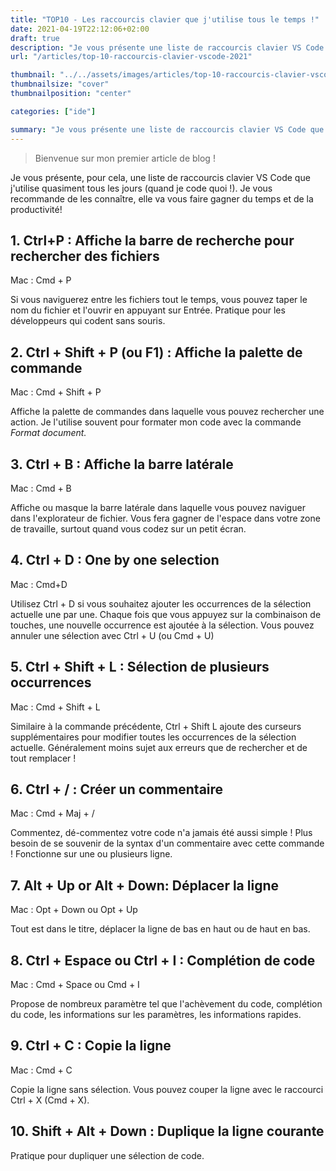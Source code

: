 ```yaml
---
title: "TOP10 - Les raccourcis clavier que j'utilise tous le temps !"
date: 2021-04-19T22:12:06+02:00
draft: true
description: "Je vous présente une liste de raccourcis clavier VS Code que j'utilise quasiment tous les jours. Je vous recommande de les connaître,  elle va vous faire gagner du temps et de la productivité !"
url: "/articles/top-10-raccourcis-clavier-vscode-2021"

thumbnail: "../../assets/images/articles/top-10-raccourcis-clavier-vscode-2021.jpeg"
thumbnailsize: "cover"
thumbnailposition: "center"

categories: ["ide"]

summary: "Je vous présente une liste de raccourcis clavier VS Code que j'utilise quasiment tous les jours. Je vous recommande de les connaître,  elle va vous faire gagner du temps et de la productivité !"
---
```


> Bienvenue sur mon premier article de blog !

Je vous présente, pour cela, une liste de raccourcis clavier VS Code que j'utilise quasiment tous les jours (quand je code quoi !). Je vous recommande de les connaître, elle va vous faire gagner du temps et de la productivité!

## 1. Ctrl+P : Affiche la barre de recherche pour rechercher des fichiers

Mac : Cmd + P

Si vous naviguerez entre les fichiers tout le temps, vous pouvez taper le nom du fichier et l'ouvrir en appuyant sur Entrée. Pratique pour les développeurs qui codent sans souris.

## 2. Ctrl + Shift + P (ou F1) : Affiche la palette de commande

Mac : Cmd + Shift + P

Affiche la palette de commandes dans laquelle vous pouvez rechercher une action. Je l'utilise souvent pour formater mon code avec la commande _Format document._

## 3. Ctrl + B : Affiche la barre latérale

Mac : Cmd + B

Affiche ou masque la barre latérale dans laquelle vous pouvez naviguer dans l'explorateur de fichier. Vous fera gagner de l'espace dans votre zone de travaille, surtout quand vous codez sur un petit écran.

## 4. Ctrl + D : One by one selection

Mac : Cmd+D

Utilisez Ctrl + D si vous souhaitez ajouter les occurrences de la sélection actuelle une par une. Chaque fois que vous appuyez sur la combinaison de touches, une nouvelle occurrence est ajoutée à la sélection. Vous pouvez annuler une sélection avec Ctrl + U (ou Cmd + U)

## 5. Ctrl + Shift + L : Sélection de plusieurs occurrences

Mac : Cmd + Shift + L

Similaire à la commande précédente, Ctrl + Shift L ajoute des curseurs supplémentaires pour modifier toutes les occurrences de la sélection actuelle. Généralement moins sujet aux erreurs que de rechercher et de tout remplacer !

## 6. Ctrl + / : Créer un commentaire

Mac : Cmd + Maj + /

Commentez, dé-commentez votre code n'a jamais été aussi simple ! Plus besoin de se souvenir de la syntax d'un commentaire avec cette commande ! Fonctionne sur une ou plusieurs ligne.

## 7. Alt + Up or Alt + Down: Déplacer la ligne

Mac : Opt + Down ou Opt + Up

Tout est dans le titre, déplacer la ligne de bas en haut ou de haut en bas.

## 8. Ctrl + Espace ou Ctrl + I : Complétion de code

Mac : Cmd + Space ou Cmd + I

Propose de nombreux paramètre tel que l'achèvement du code, complétion du code, les informations sur les paramètres, les informations rapides.

## 9. Ctrl + C : Copie la ligne

Mac : Cmd + C

Copie la ligne sans sélection. Vous pouvez couper la ligne avec le raccourci Ctrl + X (Cmd + X).

## 10. Shift + Alt + Down : Duplique la ligne courante

Pratique pour dupliquer une sélection de code.
